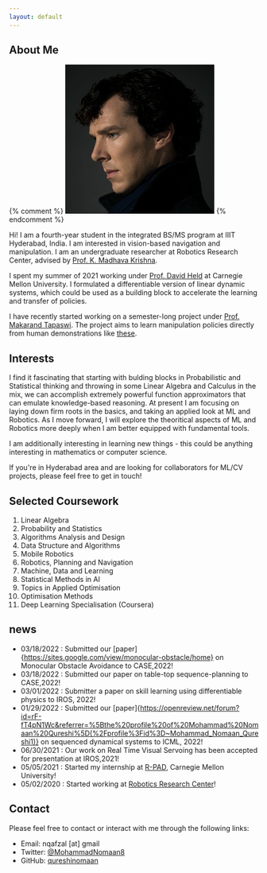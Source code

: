 ```yaml
---
layout: default
---
```


## About Me

{% comment %}  <img class="profile-picture" src="sherlock.jpg">
{% endcomment %}

Hi! I am a fourth-year student in the integrated BS/MS program at IIIT Hyderabad, India. I am interested in vision-based navigation and manipulation. I am an undergraduate researcher at Robotics Research Center, advised by [Prof. K. Madhava Krishna](https://scholar.google.co.in/citations?user=QDuPGHwAAAAJ&hl=en).

I spent my summer of 2021 working under [Prof. David Held](https://www.ri.cmu.edu/ri-faculty/david-held/) at Carnegie Mellon University. I formulated a differentiable version of linear dynamic systems, which could be used as a building block to accelerate the learning and transfer of policies.

I have recently started working on a semester-long project under [Prof. Makarand Tapaswi](https://makarandtapaswi.github.io). The project aims to learn manipulation policies directly from human demonstrations like [these](https://paperswithcode.com/dataset/something-something-v2).

## Interests

I find it fascinating that starting with bulding blocks in Probabilistic and Statistical thinking and throwing in some Linear Algebra and Calculus in the mix, we can accomplish extremely powerful function approximators that can emulate knowledge-based reasoning. At present I am focusing on laying down firm roots in the basics, and taking an applied look at ML and Robotics. As I move forward, I will explore the theoritical aspects of ML and Robotics more deeply when I am better equipped with fundamental tools.

I am additionally interesting in learning new things - this could be anything interesting in mathematics or computer science.

If you're in Hyderabad area and are looking for collaborators for ML/CV projects, please feel free to get in touch!


## Selected Coursework

1. Linear Algebra
2. Probability and Statistics
3. Algorithms Analysis and Design
4. Data Structure and Algorithms
5. Mobile Robotics
6. Robotics, Planning and Navigation
7. Machine, Data and Learning
9. Statistical Methods in AI
10. Topics in Applied Optimisation
11. Optimisation Methods
12. Deep Learning Specialisation (Coursera)

## news
* 03/18/2022 : Submitted our [paper]{https://sites.google.com/view/monocular-obstacle/home} on Monocular Obstacle Avoidance to CASE,2022!
* 03/18/2022 : Submitted our paper on table-top sequence-planning to CASE,2022!
* 03/01/2022 : Submitter a paper on skill learning using differentiable physics to IROS, 2022!
* 01/29/2022 : Submitted our [paper]{https://openreview.net/forum?id=rF-fT4pN1Wc&referrer=%5Bthe%20profile%20of%20Mohammad%20Nomaan%20Qureshi%5D(%2Fprofile%3Fid%3D~Mohammad_Nomaan_Qureshi1)} on sequenced dynamical systems to ICML, 2022!
* 06/30/2021 : Our work on Real Time Visual Servoing has been accepted for presentation at IROS,2021!
* 05/05/2021 : Started my internship at [R-PAD](https://r-pad.github.io), Carnegie Mellon University!
* 05/02/2020 : Started working at [Robotics Research Center](https://robotics.iiit.ac.in)!

## Contact
Please feel free to contact or interact with me through the following links:

* Email: nqafzal [at] gmail
* Twitter: [@MohammadNomaan8](https://twitter.com/MohammadNomaan8)
* GitHub: [qureshinomaan](github.com/qureshinomaan)

